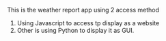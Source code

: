 This is the weather report app using 2 access method
1. Using Javascript to access tp display as a website
2. Other is using Python to display it as GUI.

